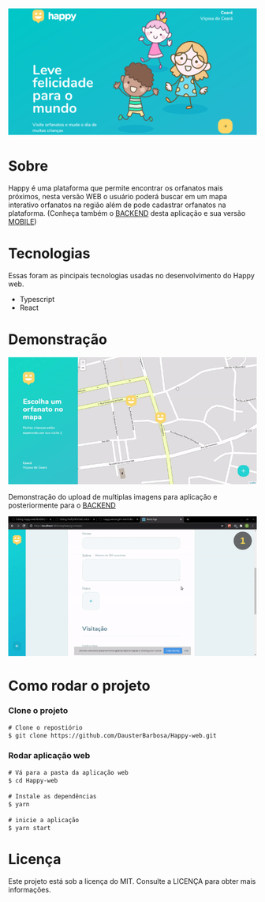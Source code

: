 <h1 align="center">
  <img src=".github/Screenshot_2020-10-28_14-04-04.png"/>
</h1>

# Sobre
<p>
Happy é uma plataforma que permite encontrar os orfanatos mais próximos, nesta versão WEB o usuário poderá buscar em um mapa interativo
orfanatos na região além de pode cadastrar orfanatos na plataforma. (Conheça também o <a href="https://github.com/DausterBarbosa/Happy-server">BACKEND</a> desta aplicação e sua versão <a href="https://github.com/DausterBarbosa/Happy-mobile">MOBILE</a>)
</p>

# Tecnologias
<p>
Essas foram as pincipais tecnologias usadas no desenvolvimento do Happy web.
</p>
<ul>
  <li>Typescript</li>
  <li>React</li>
</ul>

# Demonstração
![Happy](.github/ezgif-1-46e7c9b21070.gif)

<p>Demonstração do upload de multiplas imagens para aplicação e posteriormente para o <a href="https://github.com/DausterBarbosa/Happy-server">BACKEND</a></p>
  
![Happy](.github/ezgif-1-62637faf59fa.gif)

# Como rodar o projeto

### Clone o projeto

```
# Clone o repostiório
$ git clone https://github.com/DausterBarbosa/Happy-web.git
```

### Rodar aplicação web
```
# Vá para a pasta da aplicação web
$ cd Happy-web

# Instale as dependências
$ yarn

# inicie a aplicação
$ yarn start
```

# Licença
<p>
Este projeto está sob a licença do MIT. Consulte a LICENÇA para obter mais informações.
</p>
